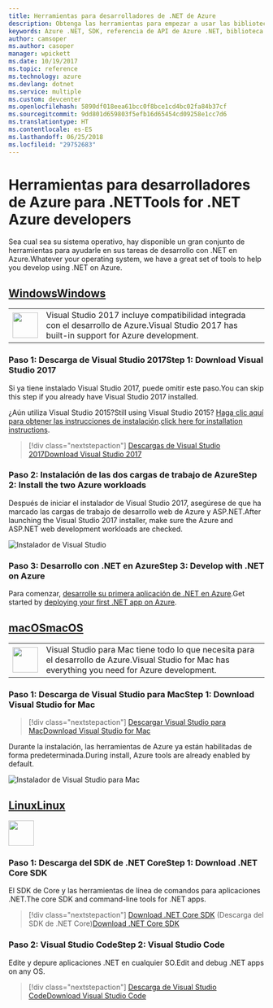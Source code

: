 ```yaml
---
title: Herramientas para desarrolladores de .NET de Azure
description: Obtenga las herramientas para empezar a usar las bibliotecas .NET de Azure desde un entorno de Windows, Linux o Mac.
keywords: Azure .NET, SDK, referencia de API de Azure .NET, biblioteca de clases de Azure .NET
author: camsoper
ms.author: casoper
manager: wpickett
ms.date: 10/19/2017
ms.topic: reference
ms.technology: azure
ms.devlang: dotnet
ms.service: multiple
ms.custom: devcenter
ms.openlocfilehash: 5890df018eea61bcc0f8bce1cd4bc02fa84b37cf
ms.sourcegitcommit: 9dd801d659803f5efb16d65454cd09258e1cc7d6
ms.translationtype: HT
ms.contentlocale: es-ES
ms.lasthandoff: 06/25/2018
ms.locfileid: "29752683"
---
```

# <a name="tools-for-net-azure-developers"></a><span data-ttu-id="19087-104">Herramientas para desarrolladores de Azure para .NET</span><span class="sxs-lookup"><span data-stu-id="19087-104">Tools for .NET Azure developers</span></span>

<span data-ttu-id="19087-105">Sea cual sea su sistema operativo, hay disponible un gran conjunto de herramientas para ayudarle en sus tareas de desarrollo con .NET en Azure.</span><span class="sxs-lookup"><span data-stu-id="19087-105">Whatever your operating system, we have a great set of tools to help you develop using .NET on Azure.</span></span>

## <a name="windowstabwindows"></a>[<span data-ttu-id="19087-106">Windows</span><span class="sxs-lookup"><span data-stu-id="19087-106">Windows</span></span>](#tab/windows)

<table>
  <tr>
    <td width="50">
        <img src="https://docs.microsoft.com/en-us/media/logos/logo_vs-ide.svg" width="50" height="50"></img>
    </td>
    <td>
        <span data-ttu-id="19087-107">Visual Studio 2017 incluye compatibilidad integrada con el desarrollo de Azure.</span><span class="sxs-lookup"><span data-stu-id="19087-107">Visual Studio 2017 has built-in support for Azure development.</span></span>
    </td>
  </tr>
</table>

### <a name="step-1-download-visual-studio-2017"></a><span data-ttu-id="19087-108">Paso 1: Descarga de Visual Studio 2017</span><span class="sxs-lookup"><span data-stu-id="19087-108">Step 1: Download Visual Studio 2017</span></span>

<span data-ttu-id="19087-109">Si ya tiene instalado Visual Studio 2017, puede omitir este paso.</span><span class="sxs-lookup"><span data-stu-id="19087-109">You can skip this step if you already have Visual Studio 2017 installed.</span></span>

<span data-ttu-id="19087-110">¿Aún utiliza Visual Studio 2015?</span><span class="sxs-lookup"><span data-stu-id="19087-110">Still using Visual Studio 2015?</span></span>  <span data-ttu-id="19087-111">[Haga clic aquí para obtener las instrucciones de instalación](dotnet-sdk-vs2015-install.md).</span><span class="sxs-lookup"><span data-stu-id="19087-111">[click here for installation instructions](dotnet-sdk-vs2015-install.md).</span></span>

> [!div class="nextstepaction"]
> [<span data-ttu-id="19087-112">Descargas de Visual Studio 2017</span><span class="sxs-lookup"><span data-stu-id="19087-112">Download Visual Studio 2017</span></span>](https://www.visualstudio.com/downloads/)


### <a name="step-2-install-the-two-azure-workloads"></a><span data-ttu-id="19087-113">Paso 2: Instalación de las dos cargas de trabajo de Azure</span><span class="sxs-lookup"><span data-stu-id="19087-113">Step 2: Install the two Azure workloads</span></span>

<span data-ttu-id="19087-114">Después de iniciar el instalador de Visual Studio 2017, asegúrese de que ha marcado las cargas de trabajo de desarrollo web de Azure y ASP.NET.</span><span class="sxs-lookup"><span data-stu-id="19087-114">After launching the Visual Studio 2017 installer, make sure the Azure and ASP.NET web development workloads are checked.</span></span>

![Instalador de Visual Studio](media/dotnet-tools/azure-workloads.png)

### <a name="step-3-develop-with-net-on-azure"></a><span data-ttu-id="19087-116">Paso 3: Desarrollo con .NET en Azure</span><span class="sxs-lookup"><span data-stu-id="19087-116">Step 3: Develop with .NET on Azure</span></span>

<span data-ttu-id="19087-117">Para comenzar, [desarrolle su primera aplicación de .NET en Azure](https://docs.microsoft.com/azure/app-service-web/app-service-web-get-started-dotnet).</span><span class="sxs-lookup"><span data-stu-id="19087-117">Get started by [deploying your first .NET app on Azure](https://docs.microsoft.com/azure/app-service-web/app-service-web-get-started-dotnet).</span></span>


## <a name="macostabmacos"></a>[<span data-ttu-id="19087-118">macOS</span><span class="sxs-lookup"><span data-stu-id="19087-118">macOS</span></span>](#tab/macos)
<table>
  <tr>
    <td width="50">
        <img src="https://docs.microsoft.com/en-us/media/logos/logo_vs-mac.svg" width="50" height="50"></img>
    </td>
    <td>
        <span data-ttu-id="19087-119">Visual Studio para Mac tiene todo lo que necesita para el desarrollo de Azure.</span><span class="sxs-lookup"><span data-stu-id="19087-119">Visual Studio for Mac has everything you need for Azure development.</span></span>
    </td>
  </tr>
</table>


### <a name="step-1-download-visual-studio-for-mac"></a><span data-ttu-id="19087-120">Paso 1: Descarga de Visual Studio para Mac</span><span class="sxs-lookup"><span data-stu-id="19087-120">Step 1: Download Visual Studio for Mac</span></span>

> [!div class="nextstepaction"]
> [<span data-ttu-id="19087-121">Descargar Visual Studio para Mac</span><span class="sxs-lookup"><span data-stu-id="19087-121">Download Visual Studio for Mac</span></span>](https://www.visualstudio.com/vs/visual-studio-mac/)

<span data-ttu-id="19087-122">Durante la instalación, las herramientas de Azure ya están habilitadas de forma predeterminada.</span><span class="sxs-lookup"><span data-stu-id="19087-122">During install, Azure tools are already enabled by default.</span></span>

![Instalador de Visual Studio para Mac](media/dotnet-tools/azure-vsmac.png)

## <a name="linuxtablinux"></a>[<span data-ttu-id="19087-124">Linux</span><span class="sxs-lookup"><span data-stu-id="19087-124">Linux</span></span>](#tab/linux)

<img src="https://docs.microsoft.com/en-us/visualstudio/products/images/vs-code.svg" width="50" height="50"></img>

### <a name="step-1-download-net-core-sdk"></a><span data-ttu-id="19087-125">Paso 1: Descarga del SDK de .NET Core</span><span class="sxs-lookup"><span data-stu-id="19087-125">Step 1: Download .NET Core SDK</span></span>

<span data-ttu-id="19087-126">El SDK de Core y las herramientas de línea de comandos para aplicaciones .NET.</span><span class="sxs-lookup"><span data-stu-id="19087-126">The core SDK and command-line tools for .NET apps.</span></span>

> [!div class="nextstepaction"]
> <span data-ttu-id="19087-127">[Download .NET Core SDK](https://www.microsoft.com/net/core) (Descarga del SDK de .NET Core)</span><span class="sxs-lookup"><span data-stu-id="19087-127">[Download .NET Core SDK](https://www.microsoft.com/net/core)</span></span>

### <a name="step-2-visual-studio-code"></a><span data-ttu-id="19087-128">Paso 2: Visual Studio Code</span><span class="sxs-lookup"><span data-stu-id="19087-128">Step 2: Visual Studio Code</span></span>

<span data-ttu-id="19087-129">Edite y depure aplicaciones .NET en cualquier SO.</span><span class="sxs-lookup"><span data-stu-id="19087-129">Edit and debug .NET apps on any OS.</span></span>

> [!div class="nextstepaction"]
> [<span data-ttu-id="19087-130">Descarga de Visual Studio Code</span><span class="sxs-lookup"><span data-stu-id="19087-130">Download Visual Studio Code</span></span>](https://code.visualstudio.com)